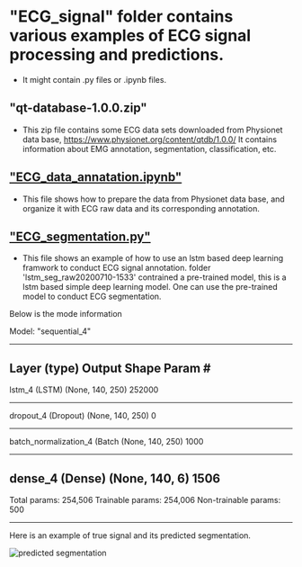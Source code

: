 # "ECG_signal" folder contains various examples of ECG signal processing and predictions. 

* It might contain .py files or .ipynb files. 

## "qt-database-1.0.0.zip" 
* This zip file contains some ECG data sets downloaded from Physionet data base, 			 https://www.physionet.org/content/qtdb/1.0.0/
  It contains information about EMG annotation, segmentation, classification, etc.

## ["ECG_data_annatation.ipynb"](https://github.com/CodyDeepPlay/StudyExamples/blob/master/ECG_signals/ECG_data_annotation.ipynb)  
* This file shows how to prepare the data from Physionet data base, and organize it with ECG raw data and its corresponding annotation.
 
## ["ECG_segmentation.py"](https://github.com/CodyDeepPlay/StudyExamples/blob/master/ECG_signals/ECG_segmentation.py)
* This file shows an example of how to use an lstm based deep learning framwork to conduct ECG signal annotation. 
folder 'lstm_seg_raw20200710-1533' contrained a pre-trained model, this is a lstm based simple deep learning model.
One can use the pre-trained model to conduct ECG segmentation.

Below is the mode information

Model: "sequential_4"
_________________________________________________________________
Layer (type)                 Output Shape              Param #   
-----------------------------------------------------------------
lstm_4 (LSTM)                (None, 140, 250)          252000    
_________________________________________________________________
dropout_4 (Dropout)          (None, 140, 250)          0         
_________________________________________________________________
batch_normalization_4 (Batch (None, 140, 250)          1000      
_________________________________________________________________
dense_4 (Dense)              (None, 140, 6)            1506      
-----------------------------------------------------------------
Total params: 254,506
Trainable params: 254,006
Non-trainable params: 500
_________________________________________________________________
 
 
 Here is an example of true signal and its predicted segmentation. 
 
 ![predicted segmentation](/Capture.PNG)